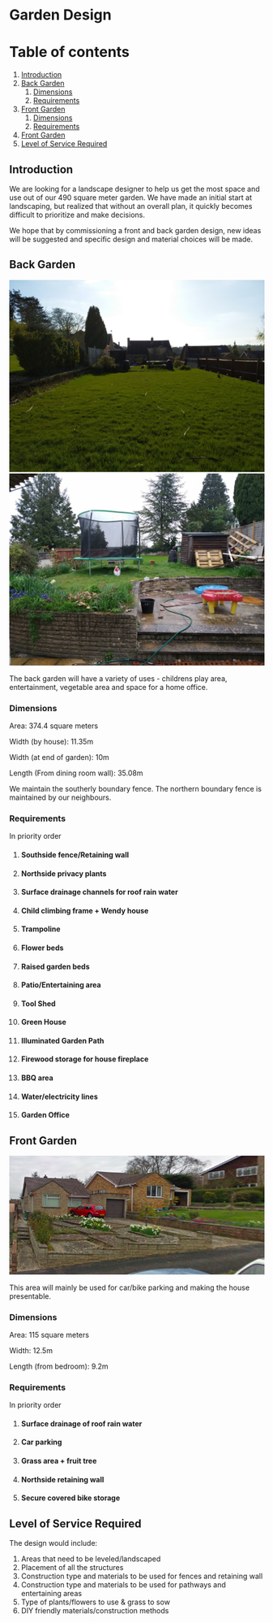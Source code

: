 # Garden Design
# Table of contents
1. [Introduction](#introduction)
2. [Back Garden](#Back)
    1. [Dimensions](#BackDimensions)
    1. [Requirements](#BackRequirements)
3. [Front Garden](#Front)
    1. [Dimensions](#FrontDimensions)
    1. [Requirements](#FrontRequirements)
3. [Front Garden](#Front)
4. [Level of Service Required](#ServiceRequired)    

## Introduction <a name="introduction"></a>
We are looking for a landscape designer to help us get the most space and use out of our 490 square meter garden.  We have made an initial start at landscaping, but realized that without an overall plan, it quickly becomes difficult to prioritize and make decisions.

We hope that by commissioning a front and back garden design, new ideas will be suggested and specific design and material choices will be made.

## Back Garden <a name="Back"></a>
![FromBack](From_Back.jpg)
![ToBackFromHouse](To_Back2.jpg)

The back garden will have a variety of uses - childrens play area, entertainment, vegetable area and space for a home office.

### Dimensions <a name="BackDimensions"></a>
Area: 374.4 square meters

Width (by house): 11.35m

Width (at end of garden): 10m

Length (From dining room wall): 35.08m

We maintain the southerly boundary fence.
The northern boundary fence is maintained by our neighbours.

### Requirements <a name="BackRequirements"></a>
In priority order

1. #### Southside fence/Retaining wall
1. #### Northside privacy plants
1. #### Surface drainage channels for roof rain water
1. #### Child climbing frame + Wendy house
1. #### Trampoline
1. #### Flower beds
1. #### Raised garden beds
1. #### Patio/Entertaining area
1. #### Tool Shed
1. #### Green House
1. #### Illuminated Garden Path
1. #### Firewood storage for house fireplace
1. #### BBQ area
1. #### Water/electricity lines
1. #### Garden Office

## Front Garden <a name="Front"></a>
![Front](Front_Garden.png)

This area will mainly be used for car/bike parking and making the house presentable.

### Dimensions <a name="FrontDimensions"></a>
Area: 115 square meters

Width: 12.5m

Length (from bedroom): 9.2m

### Requirements <a name="FrontRequirements"></a>
In priority order

1. #### Surface drainage of roof rain water
1. #### Car parking
1. #### Grass area + fruit tree
1. #### Northside retaining wall
1. #### Secure covered bike storage

## Level of Service Required <a name="ServiceRequired"></a>
The design would include:
1. Areas that need to be leveled/landscaped
2. Placement of all the structures
3. Construction type and materials to be used for fences and retaining wall
4. Construction type and materials to be used for pathways and entertaining areas
5. Type of plants/flowers to use & grass to sow
6. DIY friendly materials/construction methods
